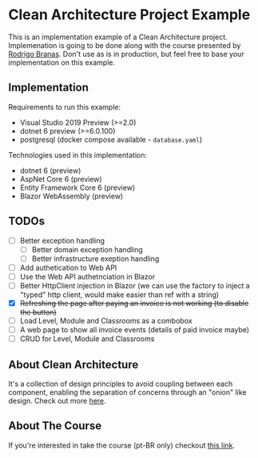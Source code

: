 # Clean Architecture Project Example
This is an implementation example of a Clean Architecture project. Implemenation is going to be done along with the course presented by [Rodrigo Branas](https://github.com/rodrigobranas). Don't use as is in production, but feel free to base your implementation on this example.

## Implementation
Requirements to run this example:
- Visual Studio 2019 Preview (>=2.0)
- dotnet 6 preview (>=6.0.100)
- postgresql (docker compose available - `database.yaml`)

Technologies used in this implementation:
- dotnet 6 (preview)
- AspNet Core 6 (preview)
- Entity Framework Core 6 (preview)
- Blazor WebAssembly (preview)

## TODOs
- [ ] Better exception handling
     - [ ] Better domain exception handling
     - [ ] Better infrastructure exeption handling
- [ ] Add authetication to Web API
- [ ] Use the Web API authetnciation in Blazor
- [ ] Better HttpClient injection in Blazor (we can use the factory to inject a "typed" http client, would make easier than ref with a string)
- [x] ~~Refreshing the page after paying an invoice is not working (to disable the button)~~
- [ ] Load Level, Module and Classrooms as a combobox
- [ ] A web page to show all invoice events (details of paid invoice maybe)
- [ ] CRUD for Level, Module and Classrooms

## About Clean Architecture
It's a collection of design principles to avoid coupling between each component, enabling the separation of concerns through an "onion" like design. Check out more [here](https://blog.cleancoder.com/uncle-bob/2012/08/13/the-clean-architecture.html).

## About The Course
If you're interested in take the course (pt-BR only) checkout [this link]( https://app.agilecode.com.br/public/products/cd4aea57-4b43-41e9-bda5-f487c3817b29).